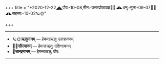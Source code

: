 +++
title = "+2020-12-22◢◣पौषः-10-08,मीनः-उत्तरप्रोष्ठपदा🌛🌌◢◣धनुः-मूला-09-07🌌🌞◢◣सहस्यः-10-02🪐🌞"

+++
___________________
- 🪐🌞**ऋतुमानम्** — हेमन्तऋतुः उत्तरायणम्
- 🌌🌞**सौरमानम्** — हेमन्तऋतुः दक्षिणायनम्
- 🌛**चान्द्रमानम्** — हेमन्तऋतुः पौषः
___________________

